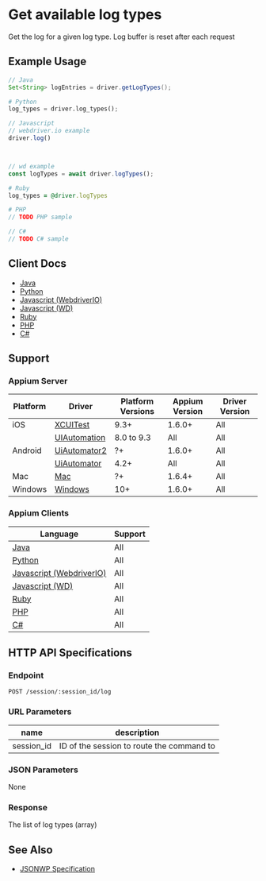 # Get available log types

Get the log for a given log type. Log buffer is reset after each request
## Example Usage

```java
// Java
Set<String> logEntries = driver.getLogTypes();

```

```python
# Python
log_types = driver.log_types();

```

```javascript
// Javascript
// webdriver.io example
driver.log()



// wd example
const logTypes = await driver.logTypes();

```

```ruby
# Ruby
log_types = @driver.logTypes

```

```php
# PHP
// TODO PHP sample

```

```csharp
// C#
// TODO C# sample

```



## Client Docs

 * [Java](https://seleniumhq.github.io/selenium/docs/api/java/org/openqa/selenium/logging/SessionLogs.html#getLogTypes--) 
 * [Python](http://selenium-python.readthedocs.io/api.html?highlight=get_log#selenium.webdriver.remote.webdriver.WebDriver.log_types) 
 * [Javascript (WebdriverIO)](http://webdriver.io/api/protocol/logTypes.html) 
 * [Javascript (WD)](https://github.com/admc/wd/blob/master/lib/commands.js#L441) 
 * [Ruby](http://www.rubydoc.info/gems/selenium-webdriver/Selenium%2FWebDriver%2FRemote%2FOSS%2FBridge:available_log_types) 
 * [PHP](https://github.com/appium/php-client/) 
 * [C#](https://github.com/appium/appium-dotnet-driver/) 

## Support

### Appium Server

|Platform|Driver|Platform Versions|Appium Version|Driver Version|
|--------|----------------|------|--------------|--------------|
| iOS | [XCUITest](/docs/en/drivers/ios-xcuitest.md) | 9.3+ | 1.6.0+ | All |
|  | [UIAutomation](/docs/en/drivers/ios-uiautomation.md) | 8.0 to 9.3 | All | All |
| Android | [UiAutomator2](/docs/en/drivers/android-uiautomator2.md) | ?+ | 1.6.0+ | All |
|  | [UiAutomator](/docs/en/drivers/android-uiautomator.md) | 4.2+ | All | All |
| Mac | [Mac](/docs/en/drivers/mac.md) | ?+ | 1.6.4+ | All |
| Windows | [Windows](/docs/en/drivers/windows.md) | 10+ | 1.6.0+ | All |

### Appium Clients 

|Language|Support|
|--------|-------|
|[Java](https://github.com/appium/java-client/releases/latest)| All |
|[Python](https://github.com/appium/python-client/releases/latest)| All |
|[Javascript (WebdriverIO)](http://webdriver.io/index.html)| All |
|[Javascript (WD)](https://github.com/admc/wd/releases/latest)| All |
|[Ruby](https://github.com/appium/ruby_lib/releases/latest)| All |
|[PHP](https://github.com/appium/php-client/releases/latest)| All |
|[C#](https://github.com/appium/appium-dotnet-driver/releases/latest)| All |

## HTTP API Specifications

### Endpoint

`POST /session/:session_id/log`

### URL Parameters

|name|description|
|----|-----------|
|session_id|ID of the session to route the command to|

### JSON Parameters

None

### Response

The list of log types (array<string>)

## See Also

* [JSONWP Specification](https://github.com/SeleniumHQ/selenium/wiki/JsonWireProtocol#sessionsessionidlogtypes)
